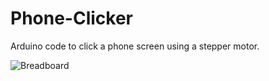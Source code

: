 # Phone-Clicker
Arduino code to click a phone screen using a stepper motor.


![Breadboard](http://url/to/img.png)
